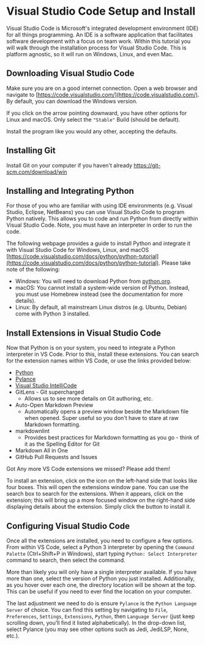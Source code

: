 # Visual Studio Code Setup and Install

Visual Studio Code is Microsoft's integrated development environment (IDE) for all things programming. An IDE is a software application that facilitates software development with a focus on team work. Within this tutorial you will walk through the installation process for Visual Studio Code. This is platform agnostic, so it will run on Windows, Linux, and even Mac.

## Downloading Visual Studio Code

Make sure you are on a good internet connection. Open a web browser and navigate to [https://code.visualstudio.com/](https://code.visualstudio.com/). By default, you can download the Windows version.

If you click on the arrow pointing downward, you have other options for Linux and macOS. Only select the `"Stable"` Build (should be default).

Install the program like you would any other, accepting the defaults.

## Installing Git

Install Git on your computer if you haven't already <https://git-scm.com/download/win>

## Installing and Integrating Python

For those of you who are familiar with using IDE environments (e.g. Visual Studio, Eclipse, NetBeans) you can use Visual Studio Code to program Python natively. This allows you to code and run Python from directly within Visual Studio Code. Note, you must have an interpreter in order to run the code.

The following webpage provides a guide to install Python and integrate it with Visual Studio Code for Windows, Linux, and macOS [https://code.visualstudio.com/docs/python/python-tutorial](https://code.visualstudio.com/docs/python/python-tutorial). Please take note of the following:

* Windows: You will need to download Python from [python.org](https://www.python.org/downloads/).
* macOS: You cannot install a system-wide version of Python. Instead, you must use Homebrew instead (see the documentation for more details).
* Linux: By default, all mainstream Linux distros (e.g. Ubuntu, Debian) come with Python 3 installed.

## Install Extensions in Visual Studio Code

Now that Python is on your system, you need to integrate a Python interpreter in VS Code. Prior to this, install these extensions. You can search for the extension names within VS Code, or use the links provided below:

* [Python](https://marketplace.visualstudio.com/items?itemName=ms-python.python)
* [Pylance](https://marketplace.visualstudio.com/items?itemName=ms-python.vscode-pylance)
* [Visual Studio IntelliCode](https://marketplace.visualstudio.com/items?itemName=VisualStudioExptTeam.vscodeintellicode)
* GitLens - Git supercharged
  * Allows us to see more details on Git authoring, etc.
* Auto-Open Markdown Preview
  * Automatically opens a preview window beside the Markdown file when opened. Super useful so you don't have to stare at raw Markdown formatting.
* markdownlint
  * Provides best practices for Markdown formatting as you go - think of it as the Spelling Editor for Git
* Markdown All in One
* GitHub Pull Requests and Issues

Got Any more VS Code extensions we missed? Please add them!

To install an extension, click on the icon on the left-hand side that looks like four boxes. This will open the extensions window pane. You can use the search box to search for the extensions. When it appears, click on the extension; this will bring up a more focused window on the right-hand side displaying details about the extension. Simply click the button to install it.

## Configuring Visual Studio Code

Once all the extensions are installed, you need to configure a few options. From within VS Code, select a Python 3 interpreter by opening the `Command Palette` (Ctrl+Shift+P in Windows), start typing `Python: Select Interpreter` command to search, then select the command.

More than likely you will only have a single interpreter available. If you have more than one, select the version of Python you just installed. Additionally, as you hover over each one, the directory location will be shown at the top. This can be useful if you need to ever find the location on your computer.

The last adjustment we need to do is ensure `Pylance` is the `Python Language Server` of choice. You can find this setting by navigating to `File`, `Preferences`, `Settings`, `Extensions`, `Python`, then `Language Server` (just keep scrolling down, you’ll find it listed alphabetically). In the drop-down list, select Pylance (you may see other options such as Jedi, JediLSP, None, etc.).
